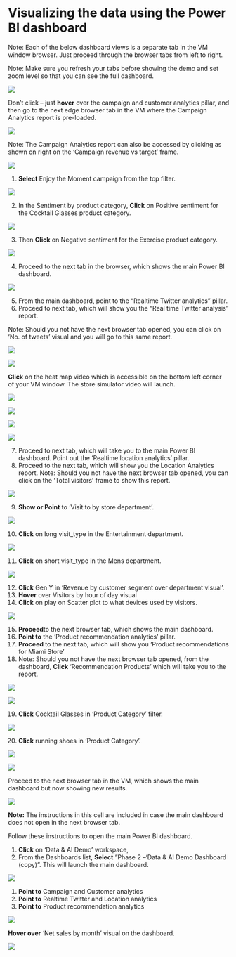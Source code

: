 # Visualizing the data using the Power BI dashboard

Note: Each of the below dashboard views is a separate tab in the VM window browser.  Just proceed through the browser tabs from left to right.

Note: Make sure you refresh your tabs before showing the demo and set zoom level so that you can see the full dashboard. 

![](./media/06-01.png)

Don’t click – just **hover** over the campaign and customer analytics pillar, and then go to the next edge browser tab in the VM where the Campaign Analytics report is pre-loaded.

![](./media/06-02.png)

Note: The Campaign Analytics report can also be accessed by clicking as shown on right on the ‘Campaign revenue vs target’ frame.

![](./media/06-03.png)

1. **Select** Enjoy the Moment campaign from the top filter.

![](./media/06-04.png)

2. In the Sentiment by product category, **Click** on Positive sentiment for the Cocktail Glasses product category.

![](./media/06-05.png)

3. Then **Click** on Negative sentiment for the Exercise product category.

![](./media/06-06.png)

4. Proceed to the next tab in the browser, which shows the main Power BI dashboard.

![](./media/06-07.png)

5. From the main dashboard, point to the “Realtime Twitter analytics” pillar.
6.	Proceed to next tab, which will show you the “Real time Twitter analysis” report.

Note: Should you not have the next browser tab opened, you can click on ‘No. of tweets’ visual and you will go to this same report.

![](./media/06-08.png)

![](./media/06-09.png)

**Click** on the heat map video which is accessible on the bottom left corner of your VM window.
The store simulator video will launch.

![](./media/06-10.png)

![](./media/06-11.png)

![](./media/06-12.png)

![](./media/06-13.png)

7.	Proceed to next tab, which will take you to the main Power BI dashboard. Point out the ‘Realtime location analytics’ pillar.  
8.	Proceed to the next tab, which will show you the Location Analytics report.  Note: Should you not have the next browser tab opened, you can click on the ‘Total visitors’ frame to show this report.

![](./media/06-14.png)

9.	**Show or Point** to ‘Visit to by store department’. 

![](./media/06-15.png)

10.	**Click** on long visit_type in the Entertainment department.

![](./media/06-16.png)

11.	**Click** on short visit_type in the Mens department.

![](./media/06-17.png)

12.	**Click** Gen Y in ‘Revenue by customer segment over department visual’. 
13.	**Hover** over Visitors by hour of day visual
14.	**Click** on play on Scatter plot to what devices used by visitors.

![](./media/06-18.png)

15.	**Proceed**to the next browser tab, which shows the main dashboard.
16.	**Point to** the ‘Product recommendation analytics’ pillar.
17.	**Proceed** to the next tab, which will show you ‘Product recommendations for Miami Store’
18.	Note: Should you not have the next browser tab opened, from the dashboard, **Click** ‘Recommendation Products’ which will take you to the report.

![](./media/06-19.png)

![](./media/06-20.png)

19.	**Click** Cocktail Glasses in ‘Product Category’ filter.

![](./media/06-21.png)

20.	**Click** running shoes in ‘Product Category’.

![](./media/06-22.png)

![](./media/06-23.png)

Proceed to the next browser tab in the VM, which shows the main dashboard but now showing new results. 

![](./media/06-24.png)

**Note:** The instructions in this cell are included in case the main dashboard does not open in the next browser tab. 

Follow these instructions to open the main Power BI dashboard.

1. **Click** on ‘Data & AI Demo’ workspace, 
2. From the Dashboards list, **Select** ”Phase 2 –‘Data & AI Demo Dashboard (copy)”. This will launch the main dashboard.

![](./media/06-25.png)

1. **Point to** Campaign and Customer analytics
2. **Point to** Realtime Twitter and Location analytics 
3. **Point to** Product recommendation analytics

![](./media/06-26.png)

**Hover over** ‘Net sales by month’ visual on the dashboard.

![](./media/06-27.png)

